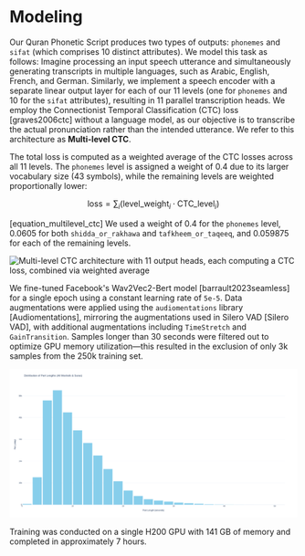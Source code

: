 # Modeling  

Our Quran Phonetic Script produces two types of outputs: `phonemes` and `sifat` (which comprises 10 distinct attributes). We model this task as follows: Imagine processing an input speech utterance and simultaneously generating transcripts in multiple languages, such as Arabic, English, French, and German. Similarly, we implement a speech encoder with a separate linear output layer for each of our 11 levels (one for `phonemes` and 10 for the `sifat` attributes), resulting in 11 parallel transcription heads. We employ the Connectionist Temporal Classification (CTC) loss [graves2006ctc] without a language model, as our objective is to transcribe the actual pronunciation rather than the intended utterance. We refer to this architecture as **Multi-level CTC**.  

The total loss is computed as a weighted average of the CTC losses across all 11 levels. The `phonemes` level is assigned a weight of 0.4 due to its larger vocabulary size (43 symbols), while the remaining levels are weighted proportionally lower:

$$ \text{loss} = \sum_{i} \left( \text{level\_weight}_i \cdot \text{CTC\_level}_i \right) $$

[equation_multilevel_ctc]
We used a weight of 0.4 for the `phonemes` level, 0.0605 for both `shidda_or_rakhawa` and `tafkheem_or_taqeeq`, and 0.059875 for each of the remaining levels.

![Multi-level CTC architecture with 11 output heads, each computing a CTC loss, combined via weighted average](./figures/multi-level-ctc.png)  

We fine-tuned Facebook's Wav2Vec2-Bert model [barrault2023seamless] for a single epoch using a constant learning rate of `5e-5`. Data augmentations were applied using the `audiomentations` library [Audiomentations], mirroring the augmentations used in Silero VAD [Silero VAD], with additional augmentations including `TimeStretch` and `GainTransition`. Samples longer than 30 seconds were filtered out to optimize GPU memory utilization—this resulted in the exclusion of only 3k samples from the 250k training set.  

![Distribution of recitation lengths (in seconds) across the dataset](./figures/audio-lens.png)  

Training was conducted on a single H200 GPU with 141 GB of memory and completed in approximately 7 hours.
